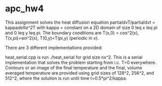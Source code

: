 # apc_hw4

This assignment solves the heat diffusion equation partialdvT/partialdvt = kappa*delta^2*T 
with kappa = constant on a 2D domain of size 0 leq x leq pi and 0 leq y leq pi. The boundary
conditions are T(x,0) = cos^2(x), T(x,pi)=sin^2(x), T(0,y)=T(pi,y) (periodic in x).

There are 3 different implementations provided:

heat_serial.cpp is run ./heat_serial <nx> for grid size nx^2. This is a serial implementation 
that solves the problem starting from i.c. T=0 everywhere. Contours or an image of the final
temperature and the final, volume averaged temperature are provided using grid sizes of 128^2,
256^2, and 512^2, where the solution is run until time t=0.5*pi^2/kappa. 